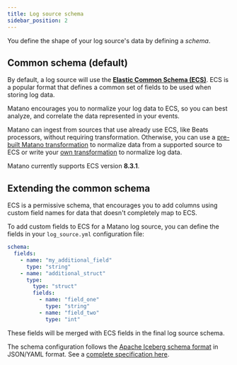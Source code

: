```yaml
---
title: Log source schema
sidebar_position: 2
---
```


You define the shape of your log source's data by defining a *schema*.

## Common schema (default)

By default, a log source will use the [**Elastic Common Schema (ECS)**](https://www.elastic.co/guide/en/ecs/current/ecs-reference.html). ECS is a popular format that defines a common set of fields to be used when storing log data. 

Matano encourages you to normalize your log data to ECS, so you can best analyze, and correlate the data represented in your events.

Matano can ingest from sources that use already use ECS, like Beats processors, without requiring transformation. Otherwise, you can use a [pre-built Matano transformation](#) to normalize data from a supported source to ECS or write your [own transformation](#) to normalize log data.

Matano currently supports ECS version **8.3.1**.

## Extending the common schema

ECS is a permissive schema, that encourages you to add columns using custom field names for data that doesn't completely map to ECS. 

To add custom fields to ECS for a Matano log source, you can define the fields in your `log_source.yml` configuration file:

```yml
schema:
  fields:
    - name: "my_additional_field"
      type: "string"
    - name: "additional_struct"
      type:
        type: "struct"
        fields:
          - name: "field_one"
            type: "string"
          - name: "field_two"
            type: "int"
```

These fields will be merged with ECS fields in the final log source schema.

The schema configuration follows the [Apache Iceberg schema format](https://iceberg.apache.org/spec/#schemas) in JSON/YAML format. See a [complete specification here](https://iceberg.apache.org/spec/#schemas).
